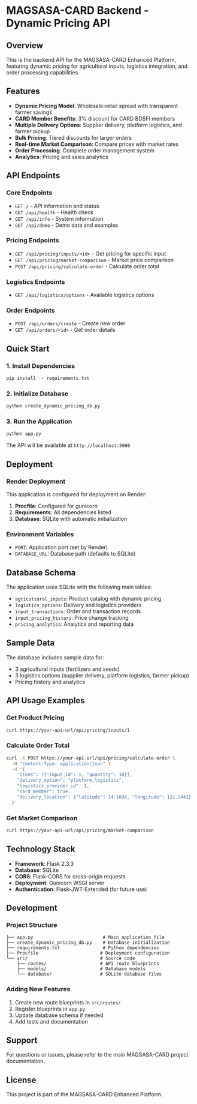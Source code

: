# MAGSASA-CARD Backend - Dynamic Pricing API

## Overview

This is the backend API for the MAGSASA-CARD Enhanced Platform, featuring dynamic pricing for agricultural inputs, logistics integration, and order processing capabilities.

## Features

- **Dynamic Pricing Model**: Wholesale-retail spread with transparent farmer savings
- **CARD Member Benefits**: 3% discount for CARD BDSFI members
- **Multiple Delivery Options**: Supplier delivery, platform logistics, and farmer pickup
- **Bulk Pricing**: Tiered discounts for larger orders
- **Real-time Market Comparison**: Compare prices with market rates
- **Order Processing**: Complete order management system
- **Analytics**: Pricing and sales analytics

## API Endpoints

### Core Endpoints
- `GET /` - API information and status
- `GET /api/health` - Health check
- `GET /api/info` - System information
- `GET /api/demo` - Demo data and examples

### Pricing Endpoints
- `GET /api/pricing/inputs/<id>` - Get pricing for specific input
- `GET /api/pricing/market-comparison` - Market price comparison
- `POST /api/pricing/calculate-order` - Calculate order total

### Logistics Endpoints
- `GET /api/logistics/options` - Available logistics options

### Order Endpoints
- `POST /api/orders/create` - Create new order
- `GET /api/orders/<id>` - Get order details

## Quick Start

### 1. Install Dependencies
```bash
pip install -r requirements.txt
```

### 2. Initialize Database
```bash
python create_dynamic_pricing_db.py
```

### 3. Run the Application
```bash
python app.py
```

The API will be available at `http://localhost:5000`

## Deployment

### Render Deployment
This application is configured for deployment on Render:

1. **Procfile**: Configured for gunicorn
2. **Requirements**: All dependencies listed
3. **Database**: SQLite with automatic initialization

### Environment Variables
- `PORT`: Application port (set by Render)
- `DATABASE_URL`: Database path (defaults to SQLite)

## Database Schema

The application uses SQLite with the following main tables:
- `agricultural_inputs`: Product catalog with dynamic pricing
- `logistics_options`: Delivery and logistics providers
- `input_transactions`: Order and transaction records
- `input_pricing_history`: Price change tracking
- `pricing_analytics`: Analytics and reporting data

## Sample Data

The database includes sample data for:
- 3 agricultural inputs (fertilizers and seeds)
- 3 logistics options (supplier delivery, platform logistics, farmer pickup)
- Pricing history and analytics

## API Usage Examples

### Get Product Pricing
```bash
curl https://your-api-url/api/pricing/inputs/1
```

### Calculate Order Total
```bash
curl -X POST https://your-api-url/api/pricing/calculate-order \
  -H "Content-Type: application/json" \
  -d '{
    "items": [{"input_id": 1, "quantity": 10}],
    "delivery_option": "platform_logistics",
    "logistics_provider_id": 1,
    "card_member": true,
    "delivery_location": {"latitude": 14.1694, "longitude": 121.2441}
  }'
```

### Get Market Comparison
```bash
curl https://your-api-url/api/pricing/market-comparison
```

## Technology Stack

- **Framework**: Flask 2.3.3
- **Database**: SQLite
- **CORS**: Flask-CORS for cross-origin requests
- **Deployment**: Gunicorn WSGI server
- **Authentication**: Flask-JWT-Extended (for future use)

## Development

### Project Structure
```
├── app.py                          # Main application file
├── create_dynamic_pricing_db.py    # Database initialization
├── requirements.txt                # Python dependencies
├── Procfile                       # Deployment configuration
└── src/                           # Source code
    ├── routes/                    # API route blueprints
    ├── models/                    # Database models
    └── database/                  # SQLite database files
```

### Adding New Features
1. Create new route blueprints in `src/routes/`
2. Register blueprints in `app.py`
3. Update database schema if needed
4. Add tests and documentation

## Support

For questions or issues, please refer to the main MAGSASA-CARD project documentation.

## License

This project is part of the MAGSASA-CARD Enhanced Platform.
